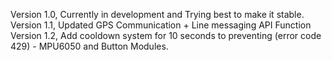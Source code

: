 Version 1.0, Currently in development and Trying best to make it stable.
Version 1.1, Updated GPS Communication + Line messaging API Function
Version 1.2, Add cooldown system for 10 seconds to preventing (error code 429) - MPU6050 and Button Modules.
